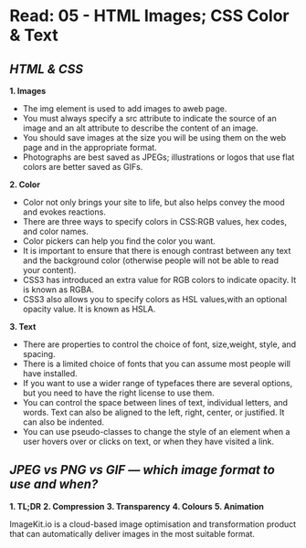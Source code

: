 # Read: 05 - HTML Images; CSS Color & Text
## ***HTML & CSS***

**1. Images**
  * The img element is used to add images to aweb page.
  * You must always specify a src attribute to indicate the source of an image and an alt attribute to describe the content of an image.
  * You should save images at the size you will be using them on the web page and in the appropriate format.
  * Photographs are best saved as JPEGs; illustrations or logos that use flat colors are better saved as GIFs.

**2. Color**
  * Color not only brings your site to life, but also helps convey the mood and evokes reactions.
  * There are three ways to specify colors in CSS:RGB values, hex codes, and color names.
  * Color pickers can help you find the color you want.
  * It is important to ensure that there is enough contrast between any text and the background color (otherwise people will not be able to read your content).
  * CSS3 has introduced an extra value for RGB colors to indicate opacity. It is known as RGBA.
  * CSS3 also allows you to specify colors as HSL values,with an optional opacity value. It is known as HSLA.

**3. Text**
  * There are properties to control the choice of font, size,weight, style, and spacing.
  * There is a limited choice of fonts that you can assume most people will have installed.
  * If you want to use a wider range of typefaces there are several options, but you need to have the right license
to use them.
  * You can control the space between lines of text, individual letters, and words. Text can also be aligned to the left, right, center, or justified. It can also be indented.
  * You can use pseudo-classes to change the style of an element when a user hovers over or clicks on text, or when they have visited a link.

## ***JPEG vs PNG vs GIF — which image format to use and when?***
  **1. TL;DR**
  **2. Compression**
  **3. Transparency**
  **4. Colours**
  **5. Animation**
  
  ImageKit.io is a cloud-based image optimisation and transformation product that can automatically deliver images in the most suitable format.

